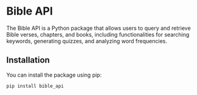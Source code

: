 # Bible API

The Bible API is a Python package that allows users to query and retrieve Bible verses, chapters, and books, including functionalities for searching keywords, generating quizzes, and analyzing word frequencies.

## Installation

You can install the package using pip:

```sh
pip install bible_api

